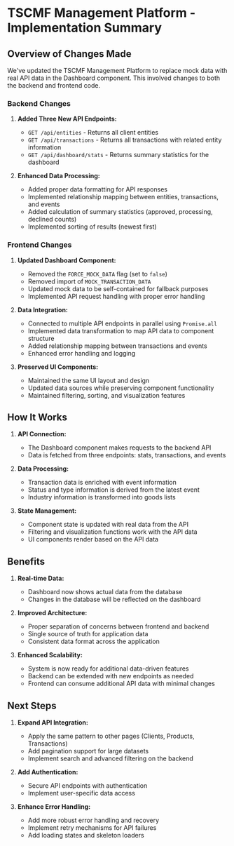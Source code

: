 # TSCMF Management Platform - Implementation Summary

## Overview of Changes Made

We've updated the TSCMF Management Platform to replace mock data with real API data in the Dashboard component. This involved changes to both the backend and frontend code.

### Backend Changes

1. **Added Three New API Endpoints:**
   - `GET /api/entities` - Returns all client entities
   - `GET /api/transactions` - Returns all transactions with related entity information 
   - `GET /api/dashboard/stats` - Returns summary statistics for the dashboard

2. **Enhanced Data Processing:**
   - Added proper data formatting for API responses
   - Implemented relationship mapping between entities, transactions, and events
   - Added calculation of summary statistics (approved, processing, declined counts)
   - Implemented sorting of results (newest first)

### Frontend Changes

1. **Updated Dashboard Component:**
   - Removed the `FORCE_MOCK_DATA` flag (set to `false`)
   - Removed import of `MOCK_TRANSACTION_DATA`
   - Updated mock data to be self-contained for fallback purposes
   - Implemented API request handling with proper error handling

2. **Data Integration:**
   - Connected to multiple API endpoints in parallel using `Promise.all`
   - Implemented data transformation to map API data to component structure
   - Added relationship mapping between transactions and events
   - Enhanced error handling and logging

3. **Preserved UI Components:**
   - Maintained the same UI layout and design
   - Updated data sources while preserving component functionality
   - Maintained filtering, sorting, and visualization features

## How It Works

1. **API Connection:**
   - The Dashboard component makes requests to the backend API
   - Data is fetched from three endpoints: stats, transactions, and events

2. **Data Processing:**
   - Transaction data is enriched with event information
   - Status and type information is derived from the latest event
   - Industry information is transformed into goods lists

3. **State Management:**
   - Component state is updated with real data from the API
   - Filtering and visualization functions work with the API data
   - UI components render based on the API data

## Benefits

1. **Real-time Data:**
   - Dashboard now shows actual data from the database
   - Changes in the database will be reflected on the dashboard

2. **Improved Architecture:**
   - Proper separation of concerns between frontend and backend
   - Single source of truth for application data
   - Consistent data format across the application

3. **Enhanced Scalability:**
   - System is now ready for additional data-driven features
   - Backend can be extended with new endpoints as needed
   - Frontend can consume additional API data with minimal changes

## Next Steps

1. **Expand API Integration:**
   - Apply the same pattern to other pages (Clients, Products, Transactions)
   - Add pagination support for large datasets
   - Implement search and advanced filtering on the backend

2. **Add Authentication:**
   - Secure API endpoints with authentication
   - Implement user-specific data access

3. **Enhance Error Handling:**
   - Add more robust error handling and recovery
   - Implement retry mechanisms for API failures
   - Add loading states and skeleton loaders 